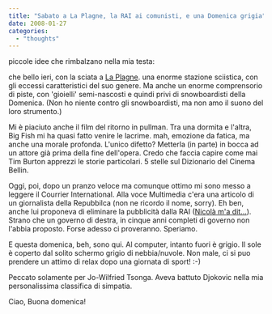 ```yaml
---
title: "Sabato a La Plagne, la RAI ai comunisti, e una Domenica grigia"
date: 2008-01-27
categories: 
  - "thoughts"
---
```


piccole idee che rimbalzano nella mia testa:

che bello ieri, con la sciata a [La Plagne](http://maps.google.fr/maps?f=q&hl=it&geocode=&time=&date=&ttype=&q=Macot&sll=48.962187,1.752148&sspn=0.04959,0.160675&ie=UTF8&ll=45.559978,6.655312&spn=0.105768,0.32135&t=h&z=12&iwloc=addr&om=0). una enorme stazione sciistica, con gli eccessi caratteristici del suo genere. Ma anche un enorme comprensorio di piste, con 'gioielli' semi-nascosti e quindi privi di snowboardisti della Domenica. (Non ho niente contro gli snowboardisti, ma non amo il suono del loro strumento.)

Mi è piaciuto anche il film del ritorno in pullman. Tra una dormita e l'altra, Big Fish mi ha quasi fatto venire le lacrime. mah, emozione da fatica, ma anche una morale profonda. L'unico difetto? Metterla (in parte) in bocca ad un attore già prima della fine dell'opera. Credo che faccia capire come mai Tim Burton apprezzi le storie particolari. 5 stelle sul Dizionario del Cinema Bellin.

Oggi, poi, dopo un pranzo veloce ma comunque ottimo mi sono messo a leggere il Courrier International. Alla voce Multimedia c'era una articolo di un giornalista della Repubbilca (non ne ricordo il nome, sorry). Eh ben, anche lui proponeva di eliminare la pubblicità dalla RAI ([Nicolà m'a dit...](http://www.youtube.com/watch?v=fMUedRUJ_HA)). Strano che un governo di destra, in cinque anni completi di governo non l'abbia proposto. Forse adesso ci proveranno. Speriamo.

E questa domenica, beh, sono qui. Al computer, intanto fuori è grigio. Il sole è coperto dal solito schermo grigio di nebbia/nuvole. Non male, ci si puo prendere un attimo di relax dopo una giornata di sport! :-)

Peccato solamente per Jo-Wilfried Tsonga. Aveva battuto Djokovic nella mia personalissima classifica di simpatia.

Ciao, Buona domenica!
